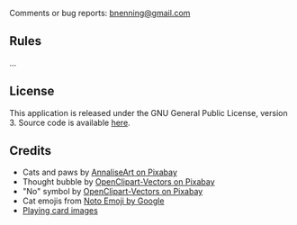 Comments or bug reports: [bnenning@gmail.com](mailto:bnenning@gmail.com)

## Rules

...

## License

This application is released under the GNU General Public License, version 3. Source code is
available [here](https://github.com/dozingcat/MousePounce).

## Credits

- Cats and paws by [AnnaliseArt on Pixabay](https://pixabay.com/illustrations/cats-hanging-cats-kitty-cat-paw-3611310/)
- Thought bubble by [OpenClipart-Vectors on Pixabay](https://pixabay.com/vectors/balloon-bubble-speech-thought-150981/)
- "No" symbol by [OpenClipart-Vectors on Pixabay](https://pixabay.com/vectors/unauthorised-denied-ban-prohibition-156169/)
- Cat emojis from [Noto Emoji by Google](https://github.com/googlefonts/noto-emoji/)
- [Playing card images](https://code.google.com/archive/p/vector-playing-cards/)
